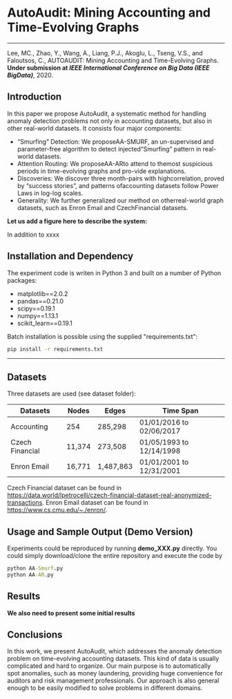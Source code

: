 # AutoAudit: Mining Accounting and Time-Evolving Graphs

------------

Lee, MC., Zhao, Y., Wang, A., Liang, P.J., Akoglu, L., Tseng, V.S., and Faloutsos, C., AUTOAUDIT: Mining Accounting and Time-Evolving Graphs. **Under submission at *IEEE International Conference on Big Data (IEEE BigData)***, 2020.

##  Introduction
In this paper we propose AutoAudit, a systematic method for handling anomaly detection problems not only in accounting datasets, but also in other real-world datasets. 
It consists four major components:
- “Smurfing” Detection: We proposeAA-SMURF, an un-supervised and parameter-free algorithm to detect injected“Smurfing” pattern in real-world datasets.
- Attention Routing: We proposeAA-ARto attend to themost suspicious periods in time-evolving graphs and pro-vide explanations.
- Discoveries:  We  discover  three  month-pairs  with  highcorrelation, proved by “success stories”, and patterns ofaccounting datasets follow Power Laws in log-log scales.
- Generality: We further generalized our method on otherreal-world graph datasets, such as Enron Email and CzechFinancial datasets.

**Let us add a figure here to describe the system:**

In addition to xxxx


## Installation and Dependency
The experiment code is writen in Python 3 and built on a number of Python packages:
- matplotlib==2.0.2
- pandas==0.21.0
- scipy==0.19.1
- numpy==1.13.1
- scikit_learn==0.19.1

Batch installation is possible using the supplied "requirements.txt":

````cmd
pip install -r requirements.txt
````

------------


## Datasets
Three datasets are used (see dataset folder):

| Datasets         | Nodes       | Edges        | Time Span             |
| ---------------- | ----------- | ------------ | ------------------- |
| Accounting       | 254         | 285,298      | 01/01/2016 to 02/06/2017           |
| Czech Financial  | 11,374      | 273,508      | 01/05/1993 to 12/14/1998         |
| Enron Email      | 16,771      | 1,487,863    | 01/01/2001 to 12/31/2001          |

Czech Financial dataset can be found in https://data.world/lpetrocelli/czech-financial-dataset-real-anonymized-transactions.
Enron Email dataset can be found in https://www.cs.cmu.edu/~./enron/.

## Usage and Sample Output (Demo Version)
Experiments could be reproduced by running **demo_XXX.py** directly. 
You could simply download/clone the entire repository and execute the code by 

```cmd
python AA-Smurf.py
python AA-AR.py
```

## Results

**We also need to present some initial results**

## Conclusions
In this work, we present AutoAudit, which addresses the anomaly detection problem on time-evolving accounting datasets. This kind of data is usually complicated and hard to organize. Our main purpose is to automatically spot anomalies, such as money laundering, providing huge convenience for auditors and risk management professionals. Our approach is also general enough to be easily modified to solve problems in different domains.
